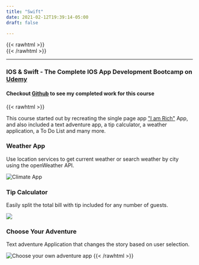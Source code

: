 ```yaml
---
title: "Swift"
date: 2021-02-12T19:39:14-05:00
draft: false

---
```

{{< rawhtml >}}
<br />
{{< /rawhtml >}}

***
### IOS & Swift - The Complete IOS App Development Bootcamp on [Udemy](https://www.udemy.com/course/ios-13-app-development-bootcamp/)


#### Checkout [Github](https://github.com/katiewhelan/IOSProjectWork) to see my completed work for this course

{{< rawhtml >}}
<p>This course started out by recreating the single page app <a href="https://en.wikipedia.org/wiki/I_Am_Rich">"I am Rich"</a> App, and also included a text adventure app, a tip calculator, a weather application, a To Do List and many more. </p>

<h3>Weather App</h3>
<p>Use location services to get current weather or search weather by city using the openWeather API.</p>
<img src="/images/swift/Climate4.gif" class="centergif" alt="Climate App"/>
<h3>Tip Calculator</h3>
<p>Easily split the total bill with tip included for any number of guests.</p>
<img src="/images/swift/Tip.gif" class="centergif" alt"Tip App">
<h3>Choose Your Adventure</h3>
<p>Text adventure Application that changes the story based on user selection.</p>
<img src="/images/swift/Adventure.gif" alt="Choose your own adventure app" class="centergif">
{{< /rawhtml >}}
